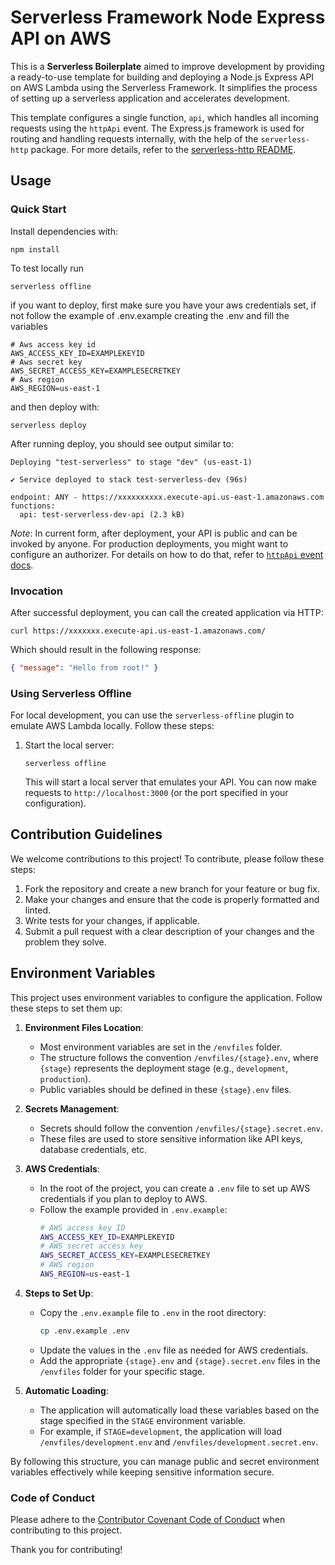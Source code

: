 <!--
title: 'Serverless Framework Node Express API on AWS'
description: 'This template demonstrates how to develop and deploy a simple Node Express API running on AWS Lambda using the Serverless Framework.'
layout: Doc
framework: v4
platform: AWS
language: nodeJS
priority: 1
authorLink: 'https://github.com/serverless'
authorName: 'Serverless, Inc.'
authorAvatar: 'https://avatars1.githubusercontent.com/u/13742415?s=200&v=4'
-->

# Serverless Framework Node Express API on AWS

This is a **Serverless Boilerplate** aimed to improve development by providing a ready-to-use template for building and deploying a Node.js Express API on AWS Lambda using the Serverless Framework. It simplifies the process of setting up a serverless application and accelerates development.

This template configures a single function, `api`, which handles all incoming requests using the `httpApi` event. The Express.js framework is used for routing and handling requests internally, with the help of the `serverless-http` package. For more details, refer to the [serverless-http README](https://github.com/dougmoscrop/serverless-http).

## Usage

### Quick Start

Install dependencies with:

```
npm install
```

To test locally run

```
serverless offline
```

if you want to deploy, first make sure you have your aws credentials set, if not follow the example of .env.example creating the .env and fill the variables

```
# Aws access key id
AWS_ACCESS_KEY_ID=EXAMPLEKEYID
# Aws secret key
AWS_SECRET_ACCESS_KEY=EXAMPLESECRETKEY
# Aws region
AWS_REGION=us-east-1
```

and then deploy with:

```
serverless deploy
```

After running deploy, you should see output similar to:

```
Deploying "test-serverless" to stage "dev" (us-east-1)

✔ Service deployed to stack test-serverless-dev (96s)

endpoint: ANY - https://xxxxxxxxxx.execute-api.us-east-1.amazonaws.com
functions:
  api: test-serverless-dev-api (2.3 kB)
```

_Note_: In current form, after deployment, your API is public and can be invoked by anyone. For production deployments, you might want to configure an authorizer. For details on how to do that, refer to [`httpApi` event docs](https://www.serverless.com/framework/docs/providers/aws/events/http-api/).

### Invocation

After successful deployment, you can call the created application via HTTP:

```
curl https://xxxxxxx.execute-api.us-east-1.amazonaws.com/
```

Which should result in the following response:

```json
{ "message": "Hello from root!" }
```

### Using Serverless Offline

For local development, you can use the `serverless-offline` plugin to emulate AWS Lambda locally. Follow these steps:

1. Start the local server:

   ```
   serverless offline
   ```

   This will start a local server that emulates your API. You can now make requests to `http://localhost:3000` (or the port specified in your configuration).

## Contribution Guidelines

We welcome contributions to this project! To contribute, please follow these steps:

1. Fork the repository and create a new branch for your feature or bug fix.
2. Make your changes and ensure that the code is properly formatted and linted.
3. Write tests for your changes, if applicable.
4. Submit a pull request with a clear description of your changes and the problem they solve.

## Environment Variables

This project uses environment variables to configure the application. Follow these steps to set them up:

1. **Environment Files Location**:

   - Most environment variables are set in the `/envfiles` folder.
   - The structure follows the convention `/envfiles/{stage}.env`, where `{stage}` represents the deployment stage (e.g., `development`, `production`).
   - Public variables should be defined in these `{stage}.env` files.

2. **Secrets Management**:

   - Secrets should follow the convention `/envfiles/{stage}.secret.env`.
   - These files are used to store sensitive information like API keys, database credentials, etc.

3. **AWS Credentials**:

   - In the root of the project, you can create a `.env` file to set up AWS credentials if you plan to deploy to AWS.
   - Follow the example provided in `.env.example`:
     ```bash
     # AWS access key ID
     AWS_ACCESS_KEY_ID=EXAMPLEKEYID
     # AWS secret access key
     AWS_SECRET_ACCESS_KEY=EXAMPLESECRETKEY
     # AWS region
     AWS_REGION=us-east-1
     ```

4. **Steps to Set Up**:

   - Copy the `.env.example` file to `.env` in the root directory:
     ```bash
     cp .env.example .env
     ```
   - Update the values in the `.env` file as needed for AWS credentials.
   - Add the appropriate `{stage}.env` and `{stage}.secret.env` files in the `/envfiles` folder for your specific stage.

5. **Automatic Loading**:
   - The application will automatically load these variables based on the stage specified in the `STAGE` environment variable.
   - For example, if `STAGE=development`, the application will load `/envfiles/development.env` and `/envfiles/development.secret.env`.

By following this structure, you can manage public and secret environment variables effectively while keeping sensitive information secure.

### Code of Conduct

Please adhere to the [Contributor Covenant Code of Conduct](https://www.contributor-covenant.org/version/2/0/code_of_conduct/) when contributing to this project.

Thank you for contributing!
